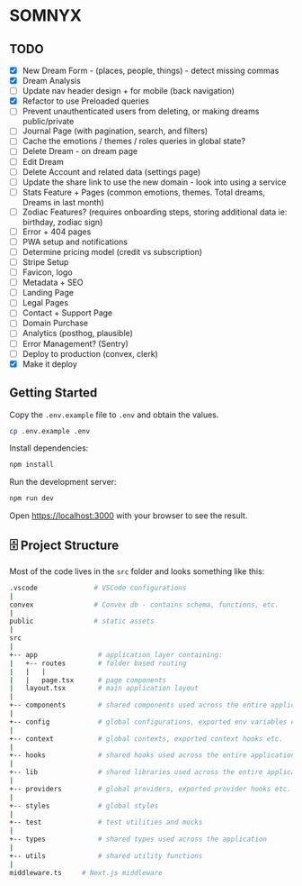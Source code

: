 # SOMNYX

## TODO

- [x] New Dream Form - (places, people, things) - detect missing commas
- [x] Dream Analysis
- [ ] Update nav header design + for mobile (back navigation)
- [x] Refactor to use Preloaded queries
- [ ] Prevent unauthenticated users from deleting, or making dreams public/private
- [ ] Journal Page (with pagination, search, and filters)
- [ ] Cache the emotions / themes / roles queries in global state?
- [ ] Delete Dream - on dream page
- [ ] Edit Dream
- [ ] Delete Account and related data (settings page)
- [ ] Update the share link to use the new domain - look into using a service
- [ ] Stats Feature + Pages (common emotions, themes. Total dreams, Dreams in last month)
- [ ] Zodiac Features? (requires onboarding steps, storing additional data ie: birthday, zodiac sign)
- [ ] Error + 404 pages
- [ ] PWA setup and notifications
- [ ] Determine pricing model (credit vs subscription)
- [ ] Stripe Setup
- [ ] Favicon, logo
- [ ] Metadata + SEO
- [ ] Landing Page
- [ ] Legal Pages
- [ ] Contact + Support Page
- [ ] Domain Purchase
- [ ] Analytics (posthog, plausible)
- [ ] Error Management? (Sentry)
- [ ] Deploy to production (convex, clerk)
- [x] Make it deploy

## Getting Started

Copy the `.env.example` file to `.env` and obtain the values.

```bash
cp .env.example .env
```

Install dependencies:

```bash
npm install
```

Run the development server:

```bash
npm run dev
```

Open [https://localhost:3000](https://localhost:3000) with your browser to see the result.

## 🗄️ Project Structure

Most of the code lives in the `src` folder and looks something like this:

```sh
.vscode              # VSCode configurations
|
convex               # Convex db - contains schema, functions, etc.
|
public               # static assets
|
src
|
+-- app               # application layer containing:
|   +-- routes        # folder based routing
|   |   |
|   |   page.tsx      # page components
|   layout.tsx        # main application layout
|
+-- components        # shared components used across the entire application
|
+-- config            # global configurations, exported env variables etc.
|
+-- context           # global contexts, exported context hooks etc.
|
+-- hooks             # shared hooks used across the entire application
|
+-- lib               # shared libraries used across the entire application
|
+-- providers         # global providers, exported provider hooks etc.
|
+-- styles            # global styles
|
+-- test              # test utilities and mocks
|
+-- types             # shared types used across the application
|
+-- utils             # shared utility functions
|
middleware.ts     # Next.js middleware
```
